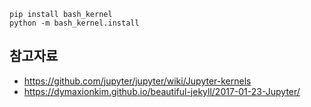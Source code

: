 
```
pip install bash_kernel
python -m bash_kernel.install
```

## 참고자료
- https://github.com/jupyter/jupyter/wiki/Jupyter-kernels
- https://dymaxionkim.github.io/beautiful-jekyll/2017-01-23-Jupyter/
